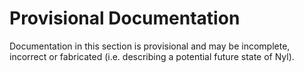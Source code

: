 # Provisional Documentation

Documentation in this section is provisional and may be incomplete, incorrect or fabricated (i.e. describing a
potential future state of Nyl).

